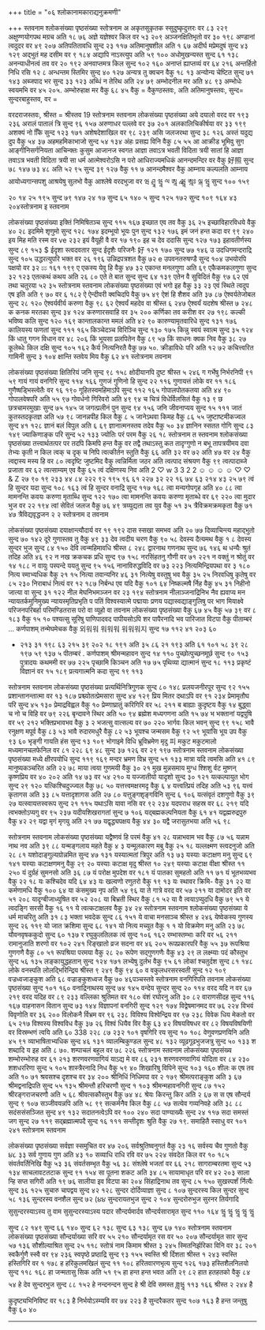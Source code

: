 +++
title = "०६ श्लोकानामकाराद्यनुक्रमणी"

+++
स्तवनाम श्लोकसंख्या पृष्ठसंख्या 
स्तोत्रनाम 
अ 
अकृतसुकृतक स्सुदुष्कृदुत्तरः वर 
८३ 
२२९ 
अक्षुण्णयोगपथ मग्रच 
अति 
१८ 
७६ 
अज्ञे यज्ञेश्वर किल 
वर 
५३ 
२०९ 
अञ्जनक्षितिभृतो 
वर 
३० 
१९८ 
अण्डानां त्वदुदर 
वर 
४९ 
२०७ 
अतिपतितावधि 
सुन्द 
२३ 
११७ 
अतिमानुषशील 
अति 
१ 
६७ 
अदीर्घ मप्रेमदुषं 
सुन्द 
४३ 
१२९ 
अद्भुतं मह दसीम 
वर 
९ 
१८४ 
अद्यापि नाऽस्त्युप 
अति 
५९ 
१०० 
अधोमुखन्यस्त 
सुन्द 
६१ 
१३८ 
अनन्याधीनत्वं तव 
वर 
२० 
१९२ 
अनवाप्तमत्र किल 
सुन्द 
१०२ 
१६० 
अनाप्तं ह्याप्तव्यं 
वर 
६४ 
२१६ 
अन्तर्हितो निधि रसि 
१२ 
८ 
अन्धन्तम स्तिमिर 
सुन्द 
४० 
१२७ 
अन्यत्र तु क्वचन 
वैकु 
१८ 
१३ 
अन्योन्य चेष्टित 
सुन्द 
७१ 
१४३ 
अब्जपाद भर 
सुन्द 
३३ 
१२३ 
अब्धिं न तेरिथ 
अति 
२४ 
७९ 
अम्भोदनील मर 
अति 
४८ 
९३ 
अम्भोधेः स्वयमभि 
वर 
४५ 
२०५. 
अम्भोरुहाक्ष मर 
वैकु 
६८ 
४५ 
वैकु = वैकुण्ठस्तवः, अति अतिमानुषस्तवः, सुन्द= सुन्दरबाहुस्तव, वर = 

वरदराजस्तवः, श्रीस्त = श्रीस्तव 
19 
स्तोत्रनाम 
स्तवनाम 
लोकसंख्या पृष्ठसंख्या 
अये दयालो वरद 
वर 
१९३ 
२३६ 
अरालं पातालं त्रि 
सुन्द 
९६ 
१५७ 
अरुणाधर पल्लवे 
वर 
३७ 
२०१ 
अलकालिचिकीर्षया 
वर 
३३ 
१९९ 
अशक्यं नो किि 
सुन्द 
१२३ 
१७१ 
अशेषदेशाखिल 
वर 
९८ 
२३९ 
असि जलजरथा 
सुन्द 
३८ 
१२६ 
अस्तं यदुद्य दुप 
वैकु 
५४ 
३७ 
अहमहमिकाभाजो 
सुन्द 
५४ 
१३४ 
अंहः प्रसह्य विनि 
वैकु 
८५ 
५५ 
आ 
आक्रीड भूमिवु सुग आङ्गीनिसर्गनियता 
आचिन्क्तः कुसुम 
आजानज स्वगत 
आज्ञा तवाऽत्र भवती विदिता 
त्रयी सातां हि आज्ञा तवाऽत्र भवती विदिता 
त्रयी सा धर्म 
आत्मेश्वरोऽसि न परो 
आधिराज्यमधिकं 
आनन्दमन्दिर 
वर 
वैकु 
好照 
सुन्द 
७८ 
१४७ 
७३ 
४८ 
अति 
५२ 
९५ 
सुन्द 
३९ 
१२७ 
वैकु 
११ 
७ 
आनन्दमैश्वर 
वैकु 
आम्नाय कल्पलति 
आम्नाय 
आयोध्यगान्सपशु आश्रयेषु सुलभो 
वैकु 
आश्लेषे वरदभुजा 
वर 
ཝ ཤྲཱ ཝཱ ལ ཨཱ  ླ ཝཱ ཨྰཿ ལྐ ཝཱ 
सुन्द 
१०० 
१५९ 
२० 
१४ 
२५ 
१९५ 
सुन्द 
७९ 
१४७ 
२४ 
१७ 
सुन्द 
६५ 
१४० 
५ 
सुन्द 
१२५ 
१७२ 
सुन्द 
१०९ 
१६४ 
४३ 
२०४स्तोत्रनाम 
इ 
स्तवनाम 

लोकसंख्या पृष्ठसंख्या 
इक्तिं निमिषितञ्च 
सुन्द 
११५ 
१६७ 
इच्छात एव तव 
वैकु 
३६ 
२५ 
इच्छाविहारविधये 
वैकु 
४० 
२८ 
इदमिमे शृणुमो 
सुन्द 
१२८ 
१७४ 
इदम्भूयो भूयः पुन 
सुन्द 
१३२ 
१७६ 
इमं जनं हन्त कदा 
वर 
९९ 
२४० 
इय मिह मति रस्म 
वर 
ve 
२३२ 
इयं वैयूही वै 
वर 
१७ 
१९० 
इह च देव ददासि 
सुन्द 
१२७ 
१७३ 
इहावतीर्णस्य 
सुन्द 
८९ 
१५३ 
$ 
ईदृशा स्त्वदवतार 
सुन्द 
ईदृशैः परिजनैः 
好 
१२१ 
१७० 
सुन्द 
७७ 
१४६ 
उ 
उदधिगमन्दराद्रि 
सुन्द 
१०५ 
उद्धरत्युपरि भक्त 
वर 
२६ 
१९६ 
उन्निद्रपत्रशत 
वैकु 
७२ 
e 
उपवनतरुषण्डै 
सुन्द 
१०४ 
उभयोरपि पक्षयो 
वर 
३२ 
ะะ 
१६१ 
१९९ 
ए 
एकस्य येवु हि 
वैकु 
४७ 
३२ 
एकान्त मनलगुणा 
अति 
६९ 
एकैकमकलगुणा 
सुन्द 
३२ 
१२३ 
एतत्कथं कथय 
अति 
२६ 
८० 
एते ते बात सुन्द 
सुन्द 
६४ 
१३९ 
एतेन वै सुविदितं 
वैकु 
९७ 
६२ 
एवं तथा चतुरया 
५२ 
३५ 
स्तोत्रनाम 
स्तवनाम लोकसंख्या 
पृष्ठसंख्या 
एवं भगो इह 
वैकु 
३३ 
२३ 
एवं स्थिते त्वदुप एष इति 
अति 
९ 
७० 
वर 
६ 
१८२ 
ऐ 
ऐन्दीवरी क्वचिदपि 
वैकु 
७५ 
४९ 
ऐशं हि शैशव 
अति 
३७ 
८७ 
ऐश्वर्यतेजोबल 
सुन्द 
२८ 
१२० 
ऐश्वर्यवीर्य करुणा 
वैकु 
९८ 
६२ 
ऐश्वर्यं महदेव वा 
श्रीस्त 
६ 
२४७ 
ऐश्वर्यं यदशेष 
श्रीस्त 
७ 
२४८ 
क 
कनक मरतका 
सुन्द 
३४ 
१२४ 
करुणारसवाहि 
वर 
३५ 
२०० 
कर्णिका तव करीश 
वर 
२७ 
१९८ 
कल्की भविष्य कलि 
सुन्द 
१२० 
१६९ 
कान्तालकान्त ममलं 
अति 
४२ 
९० 
कारुण्यामृतवारिधे 
सुन्द 
१३१ 
१७६ 
कालियस्य फणतां 
सुन्द 
१११ 
१६५ 
किञ्चेदञ्च विरिञ्चि 
सुन्द 
१३० 
१७५ 
किन्नु स्वयं स्वात्म 
सुन्द 
३५ 
१२४ 
किं धातु गगन विधान 
वर 
४८ 
२०६ 
किं भूयसा प्रलपितेन 
वैकु 
८९ 
५७ 
किं साधनः क्वक निव 
वैकु 
३८ 
२७ 
कूलेब्धेः किल दक्षि 
सुन्द 
१०५ 
१६२ 
कैर्य नित्यनिरतै 
वैकु 
७७ 
५०. 
क्रीडाविधेः परि 
अति 
१२ 
७२ 
कचित्त्वरित गामिनी 
सुन्द 
३ 
१०४ 
क्षान्ति स्तवेय मिय 
वैकु 
६२ 
४१ 
स्तोत्रनाम 
तवनाम 

लोकसंख्या पृष्ठसंख्या 
क्षितिरियं जनि 
सुन्द 
९८ 
१५८ 
क्षोदीयानपि दुष्ट 
श्रीस्त 
५ 
२४६ 
ग 
गर्भेषु निर्भरनिपी 
९१ 
५९ 
गायं गायं वनगिरि 
सुन्द 
११४ 
१६६ 
गुणजं गुणिनो हि 
सुन्द 
२२ 
११६ 
गुणायत्तं लोके 
वर 
११ 
१८६ 
गुणैष्षड्भिस्त्वेतैः 
वर 
१६ 
१९० 
गूहितस्वमहिमाऽपि 
सुन्द 
११२ 
१६५ 
गोपालपोतकतया 
अति 
४४ 
९० 
गोपालवेषपरि 
अति 
५५ 
९७ 
गोवर्धनो गिरिवरो 
अति 
४९ 
९४ 
च 
चित्रं विधेर्विलसितं 
वैकु 
१३ 
९ 
छ 
छत्रचामरमुखाः 
सुन्द 
७५ 
१४५ 
ज 
जगत्प्रलीनं पुन 
सुन्द 
९४ 
१५६ 
जनि जीवनाप्यय 
सुन्द 
१५ 
१११ 
जातं कुतस्तदकृतज्ञ 
अति 
५७ 
९८ 
जानन्नपीह किल 
वैकु 
८ 
५ 
जानेऽथवा किमह 
वैकु 
८६ 
५५ 
जुष्टाष्टमीकज्वल 
सुन्द 
४१ 
१२८ 
ज्ञानं बलं विपुल 
अति 
६ 
६९ 
ज्ञानात्मनस्तव तदेव 
वैकु 
५० 
३४ 
ज्ञानिन स्सतत गोगि 
सुन्द 
८३ 
१४९ 
ज्याकिणाङ्क परि 
सुन्द 
५२ 
१३३ 
ज्योतिः परं परम 
वैकु 
२६ 
१८ 
स्तोत्रनाम 
त 
स्तवनाम 
श्लोकसंख्या पृष्ठसंख्या 
तत्त्वार्थतत्पर पर तदपि किमपि हन्त 
वैकु 
वर 
तद्वै तथाऽस्तु कत तादृग्गुणो न बभू तापत्रयीमय दवा तेभ्यः कृती न किल त्वक् च दृक् च निपि त्वत्कीर्तन स्तुति 
वैकु 
६६ 
अति 
३२ 
वर 
७२ 
अति 
४७ 
वर 
२४ 
वैकु 
त्वद्दास्य मस्य हि 
वर 
८० 
त्वदृष्टि जुष्टमिद 
वैकु 
त्वन्निर्मिता जठर 
अति 
त्वत्पाद संश्रयण 
वैकु 
९९ 
त्वत्पादाब्जे प्रजाता 
वर 
६२ 
त्वत्साम्यम् एव 
वैकु 
६५ 
त्वं दक्षिणस्य निव 
अति 
2 ♡ w 3 3 2 2 ☺ ☺ ☺ ☺ ♡ ♡ & Z 
२७ 
९० 
१९ 
२३३ 
४४ 
८४ 
२२२ 
९२ 
१९५ 
९६ 
६१ 
२२७ 
३२ 
२२ 
१६ 
७४ 
६३ 
२१४ 
४३ 
२५ 
७९ 
त्वं हि सुन्दर यदा 
सुन्द 
१०८ 
१६३ 
त्वं हि सुन्दर वनाद्रि 
सुन्द 
११७ 
१६८ 
त्वा मन्यगोपगृह 
अति 
४० 
८८ 
त्वा मामनन्ति कवयः करुणा 
मृताब्धि 
सुन्द 
१२२ 
१७० 
त्वा मामनन्ति कवयः 
करुणा मृताब्धे 
वर 
६९ 
२२० 
त्वा मुदार भुज 
वर 
२२ 
१९४ 
त्वां सेवितं जलज 
वैकु 
७६ 
४९ 
त्रय्युद्यता तव युव 
वैकु 
५१ 
३५ 
त्रैविक्रमक्रमकृता 
वैकु 
७१ 
४७ 
त्रैविद्यवृद्धजन 
२ 
२ 
स्तोत्रनाम 
द 
तवनाम 

लोकसंख्या पृष्ठसंख्या 
दयाक्षान्त्यौदार्य 
वर 
१९ 
१९२ 
दास स्सखा समभव 
अति 
२० 
७७ 
दिव्याचिन्त्य महाद्भुतो 
सुन्द 
७० 
१४२ 
दूरे गुणास्तव तु 
वैकु 
४९ 
३३ 
देव त्वदीय चरण 
वैकु 
९० 
५८ 
देवस्य दैत्यमथ 
वैकु 
१ 
८ 
देवस्य सुन्दर भुज 
सुन्द 
८४ 
१५० 
देवि त्वन्महिमावधि 
श्रीस्त 
८ 
२४८ 
द्वारनाथ गणनाथ 
सुन्द 
७६ 
१४६ 
थ 
धन्यैः श्रुतं तदिह 
अति 
४६ 
९२ 
न 
नख क्रकचक प्रधि 
सुन्द 
९७ 
१५८ 
नरसिंहतनु गौणी 
वर 
७१ 
२२१ 
न वक्तुं न श्रोतुं 
वर 
१४ 
१८८ 
न वायुः पस्पन्दे ययतु 
सुन्द 
९५ 
१५६ 
नानाविरुद्धविदि 
वर 
७३ 
२२३ 
नित्यमिन्द्रियपथा 
वर 
३ 
१८० 
नित्य स्माभ्यधिक 
वैकु 
२१ 
१५ 
नित्या तवान्यनिर 
४६ 
३१ 
नित्येषु वस्तुषु भव 
वैकु 
३५ 
२५ 
निरवधिषु कृतेषु 
वर 
८५ 
२३० 
निराबाधं नित्यं 
वर 
१२ 
१८७ 
निर्बन्ध एव यदि 
वैकु 
१०१ 
६४ 
निष्कल्मषै र्निह 
वैकु 
४५ 
३१ 
निहीनो जात्या वा 
सुन्द 
३१ 
१२२ 
नील मेघनिभमञ्जन 
वर 
२३ 
१९४ 
स्तोत्रनाम नीलाञ्जनाद्रिनिभ 
नैव ह्यवाप्य मन न्यायतर्कमुनिमुख्य न्यायस्मृतिप्रभृति 
प 
पतिं विश्वस्यात्मे 
पद्मायाः प्रणय 
पद्यास्वद्याङ्गुलिषु पर भाग मियाक्ष्वे 
परिजनपरिबर्हा परिमण्डितरास परो वा व्यूहो वा 
तवनाम 
लोकसंख्या पृष्ठसंख्या 
वैकु 
६७ 
४५ 
वैकु 
५७ 
३९ 
वर 
८ 
१८३ 
वैकु 
१५ 
१० 
पश्यत्सु सूरिषु 
पाणिपादवद 
पापीयसोऽपि शर 
पापैरनादि भव पारिजात विटपा 
वैकु 
पीताम्बरं ... 
कर्णपाशम् 
तन्मेघमेचक 
वैकु 
외워워 워워워 워워워지 
सुन्द 
१७ 
११२ 
४१ 
२०३ 
६० 
- २१३ 
३१ 
१९८ 
६३ 
२१५ 
३९ 
२०२ 
१८ 
१९१ 
अति 
३५ 
८६ 
२१ 
१९३ 
अति 
६१ 
१०१ 
५८ 
३९ 
२८ 
१९७ 
५९ 
१३७ 
५ 
पीतम्बरं . 
कर्णपाशम् 
श्रीमन्महावन 
सुन्द 
१४ 
११० 
पुच्छोत्पुच्छनमूर्छ 
सुन्द 
९० 
१५३ 
पुत्रादयः कथममी 
वर 
७७ 
२२५ 
पृच्छामि किञ्चन 
अति 
१७ 
७५ 
पृथिव्या द्यात्मानं 
सुन्द 
१८ 
११३ 
प्रकृष्टं विज्ञानं 
वर 
१५ 
१८९ 
प्रत्यगात्मनि कदा 
सुन्द 
१९ 
११३ 

स्तोत्रनाम 
स्तवनाम 
लोकसंख्या पृष्ठसंख्या 
प्रत्यर्थिनित्रिगुणक 
सुन्द 
८० 
१४८ 
प्रलयजनीरपूर 
सुन्द 
९२ 
१५५ 
प्रशान्तानन्तात्मा 
वर 
१३ 
१८७ 
प्रश्च्योतत्प्रेमसारा 
सुन्द 
४४ 
१२९ 
प्रिय मितर दथाऽपि 
वर 
९१ 
२३४ 
प्रेमामृतौघ परि 
सुन्द 
४५ 
१३० 
प्रेमाद्रविह्वल 
वैकु 
१० 
प्रेम्णाघ्रातुं करिगिरि 
वर 
५८ 
२११ 
ब 
बाह्याः कुदृष्टय 
वैकु 
१४ 
बुद्ध्वा च नो च विहि 
वर 
७९ 
२२६ 
बृन्दावने स्थिर 
अति 
५० 
९४ 
ब्रह्मेश मध्यगणना 
अति 
१५ 
७४ 
भ 
भक्तानां यद्वपुषि 
वर 
५९ 
२१२ 
भक्तिप्रभावभव 
वैकु 
३ 
२ 
भजत्सु वात्सल्य 
वर 
७० 
२२० 
भार्गवः किल भवन् 
सुन्द 
९९ 
१५८ 
भावै रनुक्षण मपूर्व 
वैकु 
८३ 
५३ 
भावै रुदारमधुरै 
वैकु 
८२ 
५३ 
भूयश्च जन्मसम 
वैकु 
९२ 
५९ 
भूयांसि भूय उप 
वैकु 
९३ 
६० 
भृङ्गी गायति हंस 
सुन्द 
१३ 
१०९ 
भोगाइमे विधि 
भ्रूविभ्रमेण मृदु 
피 
मकुट मकुटमालो 
मध्यमानचलफेनिल 
वर 
८१ 
२२८ 
६९ 
४८ 
सुन्द 
३७ 
१२६ 
वर 
२९ 
१९७ 
स्तोत्रनाम 
स्तवनाम 
लोकसंख्या पृष्ठसंख्या 
मध्ये क्षीरपयोधि 
सुन्द 
११९ 
१६९ 
मन्दर भ्रमण विभ्र 
सुन्द 
५१ 
१३३ 
मात्रा यदि त्वमसि 
अति 
४१ 
८९ 
मानुष्यकञ्चरित 
अति 
२२ 
७८ 
माया त्वया गुणमयी 
वैकु 
३० 
२१ 
मुख मुन्नसमाय मुग्ध श्शिशु र्वट मुष्णन् कृष्णप्रिय 
वर 
४० 
२०२ 
अति 
१४ 
७३ 
वर 
५४ 
२१० 
य 
यज्जातीयो यादृशो 
सुन्द 
३० 
१२१ 
यत्कल्पायुत भोग 
सुन्द 
२९ 
१२० 
यत्किश्चिदुज्ज्वल 
वैकु 
७८ 
५० 
यत्तत्त्वमक्षरमदृ 
वैकु 
६ 
४ 
यत्त्वत्प्रियं तदिह 
अति 
५३ 
९६ 
यत्त्वं कृतागस 
अति 
३३ 
८५ 
यत्तादृशागस 
अति 
२७ 
८० 
यत्तुङ्गशृङ्गविनि 
सुन्द 
६ 
१०६ 
यत्संवृतं दशगुणो 
वैकु 
३९ 
२७ 
यत्स्वायत्तस्वरूप 
सुन्द 
२१ 
११५ 
यथाऽसि यावा नसि 
वर 
९२ 
२३४ 
यदपराध सहस्र 
वर 
६८ 
२१९ 
यदि त्वभक्तोऽप्यगु 
वर 
९५ 
२३७ 
यदीयशिखरागतां 
सुन्द 
७ 
१०६ 
यद्बह्मकल्पनियता 
वैकु 
६१ 
४१ 
यद्वह्मरुद्रपुरु 
वैकु 
४२ 
२९ 
यद्वा मृगं मृगयु 
अति 
२१ 
७७ 
यद्वृद्ध्यपक्षय 
वैकु 
४४ 
३० 
यद्वै जरासुतभया 
अति 
५६ 
९८ 

स्तोत्रनाम 
स्तवनाम लोकसंख्या पृष्ठसंख्या 
यद्वैष्णवं हि परमं 
वैकु 
४१ 
२८ 
यन्नाभवाम भव 
वैकु 
८७ 
५६ 
यन्नाम नाथ नव 
अति 
३९ 
८८ 
यन्मङ्गलाय महते 
वैकु 
४ 
३ 
यन्मूलकारण मबु 
वैकु 
२५ 
१८ 
यल्लक्ष्मण स्त्वदनुजो 
अति 
२८ 
८१ 
यशोदाङ्गुल्यग्रोन्नमित 
सुन्द 
४७ 
१३१ 
यस्यात्मतां त्रिपुर 
अति 
१३ 
७३ 
यस्याः कटाक्षण मनु 
सुन्द 
६९ 
१४१ 
यस्याः कटाक्षणमनु 
वैकु 
२९ 
२० 
यस्याः कटाक्ष मृदु 
श्रीस्त 
१० 
२४९ 
यस्याः कटाक्ष वीक्षा 
श्रीस्त 
११ 
२५० 
यं दुर्ग्रहं सुमनसो 
अति 
३६ 
८७ 
यं परोक्ष मुपदेश 
वर 
१८१ 
यं पातका सुमहतो 
अति 
११ 
७१ 
यं भूतभव्यभव 
वैकु 
२२ 
१८ 
यः कश्चिदेव यदि 
६४ 
४३ 
यः खल्वणो रणुतरो 
वैकु 
१९ 
१३ 
यः स्थावर क्रिमि- 
वैकु 
३१ 
२२ 
या कर्मणामधि 
वैकु 
१०० 
६४ 
या कंसमुख्य नृप 
अति 
५४ 
९६ 
या ते गात्रे वरद 
वर 
५७ 
२११ 
या दामोदर इति 
वर 
५१ 
२०८ 
यादृग्बीजाध्युषित 
वर 
५२ 
२०८ 
या बिभ्रती स्थिर 
वैकु 
८१ 
५२ 
या वै त्वयाऽप्युदधि 
वैकु 
७९ 
५१ 
ये त्वदङ्गि सरसी 
वैकु 
१६ 
११ 
ये त्वत्कटाक्षलव 
वैकु 
३४ 
२४ 
स्तोत्रनाम 
स्तवनाम 
श्लोकसंख्या पृष्ठसंख्या 
ये धर्म माचरितु 
अति 
३१ 
८३ 
भक्ता भवदेक 
सुन्द 
८६ 
१५१ 
ये वाचा मनसाञ्च 
श्रीस्त 
४ 
२४६ 
येष्वेकस्य गुणस्य 
सुन्द 
२६ 
११९ 
यो जात क्रशिमा 
सुन्द 
६८ 
१४१ 
यो नित्य मच्युत 
वैकु 
१ 
१ 
यो विक्रमेण मनु 
अति 
२३ 
७८ 
यौवनवृषककुदो 
सुन्द 
६० 
१३७ 
र 
रघुकुलतिलक त्वं 
सुन्द 
१०६ 
१६२ 
रम्भास्तम्भाः करि 
वर 
५६ 
२११ 
रामानुजाति शरणो 
वर 
१०२ 
२४१ 
रिङ्खातो व्रज सदना 
वर 
४६ 
२०५ 
रूपप्रकारपरि 
वैकु 
५५ 
३७ 
रूपश्रिया गुणगणै 
वैकु 
८० 
५१ 
रूपश्रिया परमया 
वैकु 
२८ 
२० 
रूपेण सद्गुणगणैः 
वैकु 
४३ 
२९ 
ल 
लक्ष्म्याः पदं कौस्तुभ 
सुन्द 
५६ 
१३५ 
लङ्कायुद्धहतान् 
सुन्द 
१२४ 
१७१ 
लभ्येषु दुर्लभ 
वैकु 
९५ 
६१ 
लोकां श्चतुर्दश 
सुन्द 
८१ 
१४८ 
लोके वनस्पति लोलद्भिरिन्द्रिय 
श्रीस्त 
९ 
२४९ 
वैकु 
९४ 
६० 
व 
वकुलधरसरस्वती 
सुन्द 
१२ 
१०९ 
वज्रध्वजाङ्कुश 
अति 
६८ 
वज्राङ्कुशध्वज 
वैकु 
७० 
४६पञ्चस्तवे 
स्तोत्रनाम वनगिरिपति 
तवनाम 
लोकसंख्या 
पृष्ठसंख्या 
सुन्द 
१०१ 
१६० 
वनाद्रिनाथस्य 
सुन्द 
७४ 
१४५ 
वन्देय सुन्दर 
सुन्द 
२० 
११४ 
वरद यदि न 
वर 
६७ 
२१९ 
वरद यदिह 
वर 
८९ 
२३३ 
वल्लिका श्रुतिमत 
वर 
१८० 
वंशं रघोरनु 
अति 
३० 
८२ 
वाराणसीदह 
सुन्द 
११६ 
१६७ 
वाहनासन वितान 
सुन्द 
७३ 
१४४ 
विज्ञापनां वनगिरी 
सुन्द 
१२९ 
१७४ 
विद्वेषमानमद 
वर 
७६ 
२२४ 
विभवं विवृणोति 
वर 
३६ 
२०० 
विलोकनै र्विभ्रम 
वर 
९६ 
२३८ 
विविश्य विश्वेन्द्रिय 
वर 
९७ 
२३८ 
विवेक धिय मेकतो 
वर 
६५ 
२१७ 
विश्वस्य विश्वविध 
वैकु 
३७ 
२६ 
विश्वं धियैव विर 
वैकु 
६३ 
४२ 
विषयविषधर 
वर 
८२ 
विषयविषयिणी 
वर 
विस्रम्भणं त्वयि 
अति 
६० 
338 
२२८ 
८७ 
२३२ 
१०१ 
वृषगिरि रय 
सुन्द 
१० 
१०८ 
वेणुवणप्रणयिनि 
अति 
४५ 
९१ 
व्याभाषिताभ्यधिक 
सुन्द 
४६ 
१३१ 
व्यालम्बिकुण्डल 
सुन्द 
४८ 
१३२ 
व्यूढगूढभुजजत्रु 
सुन्द 
५० 
१३३ 
श 
शब्दादि य इह 
अति 
८ 
७०. 
शम्पाचलं बहुल 
वर 
७८ 
२२६ 
स्तोत्रनाम 
स्तवनाम 
लोकसंख्या पृष्ठसंख्य 
शम्भोरम्भोरुह 
वर 
६१ 
२१३ 
शरणवरणवागियं याऽद्य मे 
वर 
८६ 
२३१ 
शरणवरणवागियं योदिता 
वर 
८४ 
२३० 
शशधररिणा 
सुन्द 
५ 
१०५ 
शास्त्रैरनादि निध 
वैकु 
५९ 
४० 
शिखारिषु विपिने 
सुन्द 
१०३ 
१६० 
शीलः क एष तव 
अति 
१० 
७१ 
श्रवसश्च दृशश्च 
वर 
३४ 
२०० 
श्रीनिधिं निधिमपा 
वर 
२ 
१७९ 
श्रीमत्पराङ्कुश 
अति 
३ 
६७ 
श्रीमद्वनाद्रिपति 
सुन्द 
५५ 
१३५ 
श्रीमन्तौ हरिचरणौ 
सुन्द 
१ 
१०३ 
श्रीमन्महावनगिरी 
सुन्द 
८७ 
१५२ 
श्रीरङ्गराजचरणौ 
अति 
५ 
६८ 
श्रीवत्सकौस्तुभ 
वैकु 
७४ 
४८ 
श्रेयः किरन्तु किर 
अति 
२ 
६७ 
स 
स एष सौन्दर्य 
सुन्द 
९ 
१०७ 
सञ्जीवयन्नपि 
अति 
५८ 
९९ 
सत्कर्मनैव किल 
वैकु 
८८ 
५७ 
सत्येव गव्यनिवहे 
अति 
३८ 
८८ 
सदंससंसञ्जित 
सुन्द 
४९ 
१३२ 
सदातनत्वेऽपि 
वर 
१०० 
२४० 
सदा पाण्याख्यैः 
सुन्द 
२४ 
११७ 
सदा समस्तं जग 
सुन्द 
२७ 
११९ 
सद्ब्रह्मात्मपदै 
सुन्द 
१६ 
१११ 
सन्तीदृशः श्रुति 
वैकु 
२७ 
१९. 
समाहितै स्साधु 
वर 
१०१ 
२४१ 
स्तोत्रनाम 
स्तवनाम 

लोकसंख्या पृष्ठसंख्या 
सर्वज्ञा स्समुचित 
वर 
४७ 
२०६ 
सर्वश्रुतिष्वनुगतं 
वैकु 
२३ 
१६ 
सर्वस्य चैव गुणतो 
वैकु 
૪૮ 
३३ 
सर्व गुणाय गुण 
अति 
४३ 
१० 
सव्याधि राधि रवि 
वर 
७५ 
२२४ 
संवदेत किल 
वर 
१० 
१८५ 
संवर्तवर्तिनिखि 
वैकु 
५३ 
३६ 
संवर्तसम्भृत 
वैकु 
५६ 
३८ 
संश्लेषे भजतां 
वर 
६६ 
२१८ 
सागराम्बरतमा 
सुन्द 
५३ 
१३४ 
साचलावटतटाक 
सुन्द 
९१ 
१५४ 
सा पूतना शकट 
अति 
३४ 
८५ 
सायामाधृत परि 
वर 
४२ 
२०३ 
साला न्हि सप्त सगिरी 
अति 
१९ 
७६ 
सालीया इव विटपा 
का 
२०४ 
सिंहाद्रिनाथ तव 
सुन्द 
८५ 
१५० 
सुखस्पर्शं र्नित्यैः 
सुन्द 
३६ 
१२५ 
सुचारु चापद्वय 
सुन्द 
४२ 
१२८ 
सुन्दर दोर्दिव्याज्ञा 
सुन्द 
८ 
१०७ 
सुन्दरस्य किल सुन्दर 
सुन्द 
५८ 
१३६ 
सुन्दरस्य वनशैल 
सुन्द 
७२ 
(૪૪ 
सुन्दरायतभुज 
सुन्द 
२ 
१०४ 
सुन्दरोरुभुज सुरनर तिर्यगादि 
सुसुन्दरस्याऽस्य तु वाम 
सुसुन्दरस्याऽस्य पदार सौन्दर्यमार्दव सौन्दर्यसारामृत 
सुन्द 
११० 
१६४ 
ཝཱ ཝཱ ཝཱ ཝཱ ཝཱ 
सुन्द 
८२ 
१४९ 
सुन्द 
६६ 
१४० 
सुन्द 
६२ 
१३८ 
सुन्द 
६३ 
१३८ 
सुन्द 
६७ 
१४० 
स्तोत्रनाम 
स्तवनाम 
लोकसंख्या पृष्ठसंख्या 
सौन्दर्याख्या सरि 
वर 
५५ 
२१० 
सौन्दर्यामृत रस 
वर 
५० 
२०७ 
सौन्दर्यामृत सार 
सुन्द 
५७ 
१३६ 
सौशील्याश्रित 
सुन्द 
२५ 
११८ 
स्तोत्रं नाम किमाम 
श्रीस्त 
३ 
२४५ 
स्मितनिर्झरिका विनि 
वर 
३८ 
२०१ 
स्वकैर्गुणै स्स्वै 
वर 
९४ 
२३६ 
स्वपृष्ठे प्रष्ठाद्रि 
सुन्द 
९३ 
१५५ 
स्वस्ति श्री र्दिशता 
श्रीस्त 
१ 
२४३ 
स्वस्ति हस्तिगिरि 
वर 
१ 
१७८ 
ह 
हरिकुलमखिलं 
सुन्द 
११ 
१०८ 
हरितवारणभृत्य 
सुन्द 
१२६ 
१७३ 
हस्तिशैलनिलयो 
सुन्द 
११८ 
१६८ 
हा जन्मतासु सिक 
अति 
५१ 
९५ 
हा हन्त हन्त भवत 
अति 
२९ 
८२ 
हात हतहतको 
वैकु 
८४ 
५४ 
हे देव सुन्दरभुज 
सुन्द 
८८ 
१५२ 
हे नन्दनन्दन 
सुन्द 
हे श्री देवि समस्त 
ཟླཝཱ 
११३ 
१६६ 
श्रीस्त 
२ 
२४४ 
है कुदृष्ट्यभिनिविष्ट 
वर 
१८३ 
है निर्भयोऽस्म्यवि 
वर 
७४ 
२२३ 
है सुन्दरैकतर 
सुन्द 
१०७ 
१६३ 
है हन्त जन्तुषु 
वैकु 
६० 
४० 
***